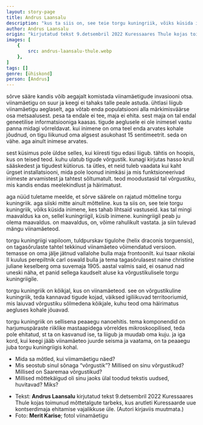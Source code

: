 ```yaml
---
layout: story-page
title: Andrus Laansalu
description: "kus ta siis on, see teie torgu kuningriik, võiks küsida inimene, kes tahab lihtsaid vastuseid."
author: Andrus Laansalu
origin: "kirjutatud tekst 9.detsembril 2022 Kuressaares Thule kojas toimunud mõttetalgute tarbeks, kus arutleti Kuressaarde uue kontserdimaja ehitamise vajalikkuse üle."
images: [
    {
        src: andrus-laansalu-thule.webp
    },
]
tags: []
genre: [ühiskond]
person: [Andrus]
---
```


<!-- # {{$doc.title}} -->

sõrve sääre kandis võib aegajalt komistada viinamäetigude invasiooni otsa. viinamäetigu on suur ja keegi ei tahaks talle peale astuda. ühtlasi liigub viinamäetigu aeglaselt, aga võtab enda populatsiooni alla märkimisväärse osa metsaalusest. pesa ta endale ei tee, maja ei ehita. sest maja on tal endal geneetilise informatsiooniga kaasas. tigude aeglusele ei ole inimesel vastu panna midagi võrreldavat. kui inimene on oma teel enda arvates kohale jõudnud, on tigu liikunud oma algsest asukohast 15 sentimeetrit. seda on vähe. aga ainult inimese arvates. 

sest küsimus pole üldse selles, kui kiiresti tigu edasi liigub. tähtis on hoopis, kus on teised teod. kuhu ulatub tigude võrgustik. kunagi kirjutas hasso krull sääskedest ja tigudest kütiorus. ta ütles, et neid tuleb vaadata kui kaht ürgset installatsiooni, mida pole loonud inimkäsi ja mis funktsioneerivad inimeste arvamistest ja tahtest sõltumatult. teod moodustasid tal võrgustiku, mis kandis endas meelekindlust ja häirimatust.

aga nüüd tuletame meelde, et sõrve säärele on rajatud mõtteline torgu kuningriik. aga siiski mitte ainult mõtteline. kus ta siis on, see teie torgu kuningriik, võiks küsida inimene, kes tahab lihtsaid vastuseid. kas tal mingi maavaldus ka on, sellel kuningriigil, küsib inimene. kuningriigil peab ju olema maavaldus. on maavaldus, on, võime rahulikult vastata. ja siin tulevad mängu viinamäeteod. 

torgu kuningriigi vapiloom, tuldpurskav tigulohe (helix draconis torguensis), on tagasõrulaste tahtel tekkinud viinamäeteo võimendatud versioon. temasse on oma jälje jätnud vallalohe bulla maja frontoonilt. kui tsaar nikolai II kuulus perepiltnik carl oswald bulla ja tema tagasõrulasest naine christine juliane keselberg oma suvemaja 1905. aastal valmis said, ei osanud nad uneski näha, et panid sellega kaudselt aluse ka võrgustikulisele torgu kuningriigile.

torgu kuningriik on kõikjal, kus on viinamäeteod. see on võrgustikuline kuningriik, teda kannavad tigude kojad, väiksed igiliikuvad territooriumid, mis laiuvad võrgustiku sõlmedena kõikjale, kuhu teod oma häirimatus aegluses kohale jõuavad. 

torgu kuningriik on sellisena peaaegu nanoehitis. tema komponendid on harjumuspäraste riiklike mastaapidega võrreldes mikroskoopilised, teda pole ehitatud, st ta on kasvanud ise, ta liigub ja muudab oma kuju. ja iga kord, kui keegi jääb viinamäeteo juurde seisma ja vaatama, on ta peaaegu juba torgu kuningriigis kohal. 


<!-- Täägid komistama ehitama jõudma kandma laiuma seisma vaatama -->


<story-author :author="author" :origin="origin"></story-author>


<details-wrapper summary="Mis mõtted tekkisid?">

- Mida sa mõtled, kui viimamäetigu näed?
- Mis seostub sinul sõnaga “võrgustik”? Millised on sinu võrgustikud? Millised on Saaremaa võrgustikud?
- Millised mõttekäigud oli sinu jaoks ülal toodud tekstis uudsed, huvitavad? Miks?

</details-wrapper>


<details-wrapper summary="Allikad" class="text-sm" icon="icon-park-outline:document-folder">

- Tekst: **Andrus Laansalu** kirjutatud tekst 9.detsembril 2022 Kuressaares Thule kojas toimunud mõttetalgute tarbeks, kus arutleti Kuressaarde uue kontserdimaja ehitamise vajalikkuse üle. (Autori kirjaviis muutmata.)
- Foto: **Merit Karise**; fotol viinamäetigu


</details-wrapper>
